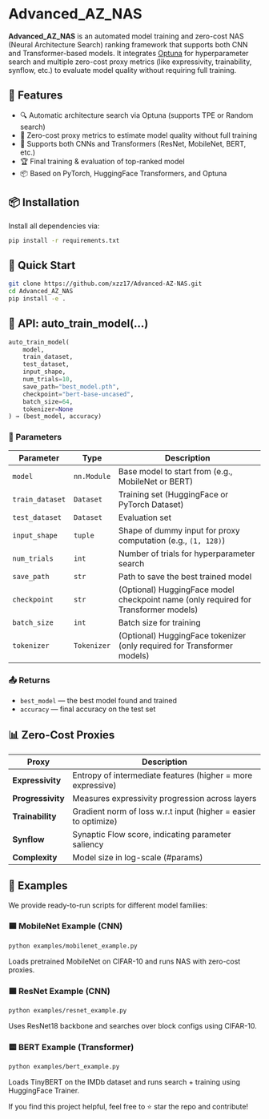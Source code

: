 # Advanced_AZ_NAS

**Advanced_AZ_NAS** is an automated model training and zero-cost NAS (Neural Architecture Search) ranking framework that supports both CNN and Transformer-based models. It integrates [Optuna](https://optuna.org/) for hyperparameter search and multiple zero-cost proxy metrics (like expressivity, trainability, synflow, etc.) to evaluate model quality without requiring full training.

## 🚀 Features

- 🔍 Automatic architecture search via Optuna (supports TPE or Random search)
- 🧠 Zero-cost proxy metrics to estimate model quality without full training
- 🧪 Supports both CNNs and Transformers (ResNet, MobileNet, BERT, etc.)
- 🏆 Final training & evaluation of top-ranked model
- 📦 Based on PyTorch, HuggingFace Transformers, and Optuna

## 📦 Installation

Install all dependencies via:

```bash
pip install -r requirements.txt
```


## 🧪 Quick Start

```bash
git clone https://github.com/xzz17/Advanced-AZ-NAS.git
cd Advanced_AZ_NAS
pip install -e .
```

## 📘 API: auto_train_model(...)

```python
auto_train_model(
    model,
    train_dataset,
    test_dataset,
    input_shape,
    num_trials=10,
    save_path="best_model.pth",
    checkpoint="bert-base-uncased",
    batch_size=64,
    tokenizer=None
) → (best_model, accuracy)
```

### 🔧 Parameters

| Parameter      | Type          | Description                                                               |
|----------------|---------------|---------------------------------------------------------------------------|
| `model`        | `nn.Module`   | Base model to start from (e.g., MobileNet or BERT)                           |
| `train_dataset`| `Dataset`     | Training set (HuggingFace or PyTorch Dataset)                             |
| `test_dataset` | `Dataset`     | Evaluation set                                                            |
| `input_shape`  | `tuple`       | Shape of dummy input for proxy computation (e.g., `(1, 128)`)             |
| `num_trials`   | `int`         | Number of trials for hyperparameter search                                |
| `save_path`    | `str`         | Path to save the best trained model                                       |
| `checkpoint`   | `str`         | (Optional) HuggingFace model checkpoint name (only required for Transformer models)                     |
| `batch_size`   | `int`         | Batch size for training                                                   |
| `tokenizer`    | `Tokenizer`   | (Optional) HuggingFace tokenizer (only required for Transformer models)   |

### 📤 Returns

- `best_model` — the best model found and trained  
- `accuracy` — final accuracy on the test set

## 📊 Zero-Cost Proxies

| Proxy         | Description                                                              |
|---------------|--------------------------------------------------------------------------|
| **Expressivity**  | Entropy of intermediate features (higher = more expressive)             |
| **Progressivity** | Measures expressivity progression across layers                        |
| **Trainability**  | Gradient norm of loss w.r.t input (higher = easier to optimize)         |
| **Synflow**       | Synaptic Flow score, indicating parameter saliency                      |
| **Complexity**    | Model size in log-scale (#params)                                       |

## 🧪 Examples

We provide ready-to-run scripts for different model families:

### 🟦 MobileNet Example (CNN)

```bash
python examples/mobilenet_example.py
```

Loads pretrained MobileNet on CIFAR-10 and runs NAS with zero-cost proxies.

### 🟦 ResNet Example (CNN)

```bash
python examples/resnet_example.py
```

Uses ResNet18 backbone and searches over block configs using CIFAR-10.

### 🟨 BERT Example (Transformer)

```bash
python examples/bert_example.py
```

Loads TinyBERT on the IMDb dataset and runs search + training using HuggingFace Trainer.



If you find this project helpful, feel free to ⭐ star the repo and contribute!

